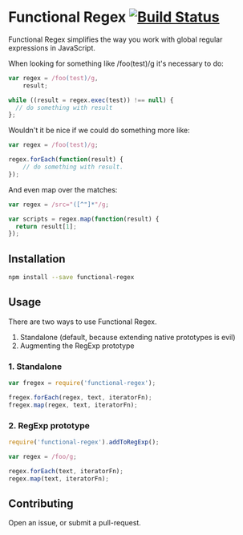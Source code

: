 # Functional Regex [![Build Status](https://travis-ci.org/leahciMic/functional-regex.svg)](https://travis-ci.org/leahciMic/functional-regex)

Functional Regex simplifies the way you work with global regular expressions in
JavaScript.

When looking for something like /foo(test)/g it's necessary to do:

```js
var regex = /foo(test)/g,
    result;

while ((result = regex.exec(test)) !== null) {
  // do something with result
};
```

Wouldn't it be nice if we could do something more like:

```js
var regex = /foo(test)/g;

regex.forEach(function(result) {
    // do something with result.
});
```

And even map over the matches:

```js
var regex = /src="([^"]*"/g;

var scripts = regex.map(function(result) {
  return result[1];
});
```

## Installation

```sh
npm install --save functional-regex
```

## Usage

There are two ways to use Functional Regex.

1. Standalone (default, because extending native prototypes is evil)
2. Augmenting the RegExp prototype

### 1. Standalone

```js
var fregex = require('functional-regex');

fregex.forEach(regex, text, iteratorFn);
fregex.map(regex, text, iteratorFn);
```

### 2. RegExp prototype

```js
require('functional-regex').addToRegExp();

var regex = /foo/g;

regex.forEach(text, iteratorFn);
regex.map(text, iteratorFn);
```

## Contributing

Open an issue, or submit a pull-request.